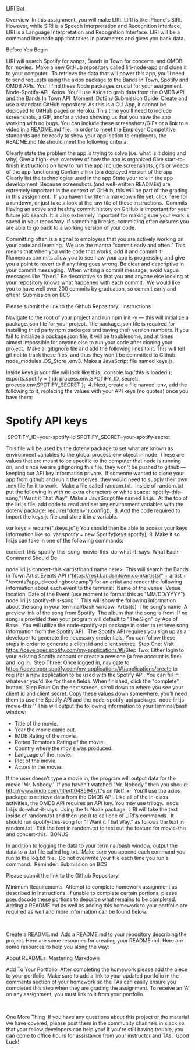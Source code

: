 LIRI Bot
​

Overview
​ In this assignment, you will make LIRI. LIRI is like iPhone's SIRI. However, while SIRI is a Speech Interpretation and Recognition Interface, LIRI is a Language Interpretation and Recognition Interface. LIRI will be a command line node app that takes in parameters and gives you back data. ​

Before You Begin
​

LIRI will search Spotify for songs, Bands in Town for concerts, and OMDB for movies. ​
Make a new GitHub repository called liri-node-app and clone it to your computer. ​
To retrieve the data that will power this app, you'll need to send requests using the axios package to the Bands in Town, Spotify and OMDB APIs. You'll find these Node packages crucial for your assignment. ​
Node-Spotify-API ​
Axios ​
You'll use Axios to grab data from the OMDB API and the Bands In Town API ​
Moment ​
DotEnv
Submission Guide
​ Create and use a standard GitHub repository. As this is a CLI App, it cannot be deployed to GitHub pages or Heroku. This time you'll need to include screenshots, a GIF, and/or a video showing us that you have the app working with no bugs. You can include these screenshots/GIFs or a link to a video in a README.md file. ​ In order to meet the Employer Competitive standards and be ready to show your application to employers, the README.md file should meet the following criteria: ​

Clearly state the problem the app is trying to solve (i.e. what is it doing and why)
Give a high-level overview of how the app is organized
Give start-to-finish instructions on how to run the app
Include screenshots, gifs or videos of the app functioning
Contain a link to a deployed version of the app
Clearly list the technologies used in the app
State your role in the app development ​ Because screenshots (and well-written READMEs) are extremely important in the context of GitHub, this will be part of the grading in this assignment. ​ If you haven't written a markdown file yet, click here for a rundown, or just take a look at the raw file of these instructions. ​
Commits
​ Having an active and healthy commit history on GitHub is important for your future job search. It is also extremely important for making sure your work is saved in your repository. If something breaks, committing often ensures you are able to go back to a working version of your code. ​

Committing often is a signal to employers that you are actively working on your code and learning. ​
We use the mantra “commit early and often.” This means that when you write code that works, add it and commit it! ​
Numerous commits allow you to see how your app is progressing and give you a point to revert to if anything goes wrong. ​
Be clear and descriptive in your commit messaging. ​
When writing a commit message, avoid vague messages like "fixed." Be descriptive so that you and anyone else looking at your repository knows what happened with each commit. ​
We would like you to have well over 200 commits by graduation, so commit early and often! ​
Submission on BCS
​

Please submit the link to the Github Repository! ​
Instructions
​

Navigate to the root of your project and run npm init -y — this will initialize a package.json file for your project. The package.json file is required for installing third party npm packages and saving their version numbers. If you fail to initialize a package.json file, it will be troublesome, and at times almost impossible for anyone else to run your code after cloning your project. ​
Make a .gitignore file and add the following lines to it. This will tell git not to track these files, and thus they won't be committed to Github. ​
node_modules
.DS_Store
.env
​ 3. Make a JavaScript file named keys.js. ​

Inside keys.js your file will look like this: ​
console.log('this is loaded');
​
exports.spotify = {
  id: process.env.SPOTIFY_ID,
  secret: process.env.SPOTIFY_SECRET
};
​ 4. Next, create a file named .env, add the following to it, replacing the values with your API keys (no quotes) once you have them: ​

# Spotify API keys
​
SPOTIFY_ID=your-spotify-id
SPOTIFY_SECRET=your-spotify-secret
​
​

This file will be used by the dotenv package to set what are known as environment variables to the global process.env object in node. These are values that are meant to be specific to the computer that node is running on, and since we are gitignoring this file, they won't be pushed to github — keeping our API key information private. ​
If someone wanted to clone your app from github and run it themselves, they would need to supply their own .env file for it to work. ​
Make a file called random.txt. ​
Inside of random.txt put the following in with no extra characters or white space: ​
spotify-this-song,"I Want it That Way" ​
Make a JavaScript file named liri.js. ​
At the top of the liri.js file, add code to read and set any environment variables with the dotenv package: ​
require("dotenv").config();
​ 8. Add the code required to import the keys.js file and store it in a variable. ​

  var keys = require("./keys.js");
You should then be able to access your keys information like so ​
var spotify = new Spotify(keys.spotify);
​ 9. Make it so liri.js can take in one of the following commands: ​

concert-this ​
spotify-this-song ​
movie-this ​
do-what-it-says ​
What Each Command Should Do
​

node liri.js concert-this <artist/band name here> ​
This will search the Bands in Town Artist Events API ("https://rest.bandsintown.com/artists/" + artist + "/events?app_id=codingbootcamp") for an artist and render the following information about each event to the terminal: ​
Name of the venue ​
Venue location ​
Date of the Event (use moment to format this as "MM/DD/YYYY") ​
node liri.js spotify-this-song '<song name here>' ​
This will show the following information about the song in your terminal/bash window ​
Artist(s) ​
The song's name ​
A preview link of the song from Spotify ​
The album that the song is from ​
If no song is provided then your program will default to "The Sign" by Ace of Base. ​
You will utilize the node-spotify-api package in order to retrieve song information from the Spotify API. ​
The Spotify API requires you sign up as a developer to generate the necessary credentials. You can follow these steps in order to generate a client id and client secret: ​
Step One: Visit https://developer.spotify.com/my-applications/#!/ ​
Step Two: Either login to your existing Spotify account or create a new one (a free account is fine) and log in. ​
Step Three: Once logged in, navigate to https://developer.spotify.com/my-applications/#!/applications/create to register a new application to be used with the Spotify API. You can fill in whatever you'd like for these fields. When finished, click the "complete" button. ​
Step Four: On the next screen, scroll down to where you see your client id and client secret. Copy these values down somewhere, you'll need them to use the Spotify API and the node-spotify-api package. ​
node liri.js movie-this '<movie name here>' ​
This will output the following information to your terminal/bash window: ​
  * Title of the movie.
  * Year the movie came out.
  * IMDB Rating of the movie.
  * Rotten Tomatoes Rating of the movie.
  * Country where the movie was produced.
  * Language of the movie.
  * Plot of the movie.
  * Actors in the movie.
​

If the user doesn't type a movie in, the program will output data for the movie 'Mr. Nobody.' ​
If you haven't watched "Mr. Nobody," then you should: http://www.imdb.com/title/tt0485947/ ​
It's on Netflix! ​
You'll use the axios package to retrieve data from the OMDB API. Like all of the in-class activities, the OMDB API requires an API key. You may use trilogy. ​
node liri.js do-what-it-says ​
Using the fs Node package, LIRI will take the text inside of random.txt and then use it to call one of LIRI's commands. ​
It should run spotify-this-song for "I Want it That Way," as follows the text in random.txt. ​
Edit the text in random.txt to test out the feature for movie-this and concert-this. ​
BONUS
​

In addition to logging the data to your terminal/bash window, output the data to a .txt file called log.txt. ​
Make sure you append each command you run to the log.txt file. ​
Do not overwrite your file each time you run a command. ​
Reminder: Submission on BCS
​

Please submit the link to the Github Repository! ​
​

Minimum Requirements
​ Attempt to complete homework assignment as described in instructions. If unable to complete certain portions, please pseudocode these portions to describe what remains to be completed. Adding a README.md as well as adding this homework to your portfolio are required as well and more information can be found below. ​

​

Create a README.md
​ Add a README.md to your repository describing the project. Here are some resources for creating your README.md. Here are some resources to help you along the way: ​

About READMEs ​
Mastering Markdown ​
​

Add To Your Portfolio
​ After completing the homework please add the piece to your portfolio. Make sure to add a link to your updated portfolio in the comments section of your homework so the TAs can easily ensure you completed this step when they are grading the assignment. To receive an 'A' on any assignment, you must link to it from your portfolio. ​

​

One More Thing
​ If you have any questions about this project or the material we have covered, please post them in the community channels in slack so that your fellow developers can help you! If you're still having trouble, you can come to office hours for assistance from your instructor and TAs. ​ Good Luck!